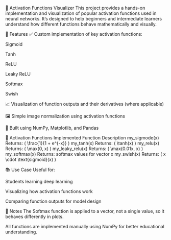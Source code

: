 🧠 Activation Functions Visualizer
This project provides a hands-on implementation and visualization of popular activation functions used in neural networks. It’s designed to help beginners and intermediate learners understand how different functions behave mathematically and visually.

📌 Features
✅ Custom implementation of key activation functions:

Sigmoid

Tanh

ReLU

Leaky ReLU

Softmax

Swish

📈 Visualization of function outputs and their derivatives (where applicable)

🖼️ Simple image normalization using activation functions

🧪 Built using NumPy, Matplotlib, and Pandas

🧩 Activation Functions Implemented
Function	Description
my_sigmode(x)	Returns: \( \frac{1}{1 + e^{-x}} \)
my_tanh(x)	Returns: \( \tanh(x) \)
my_relu(x)	Returns: \( \max(0, x) \)
my_leaky_relu(x)	Returns: \( \max(0.01x, x) \)
my_softmax(x)	Returns: softmax values for vector x
my_swish(x)	Returns: \( x \cdot \text{sigmoid}(x) \)

📚 Use Case
Useful for:

Students learning deep learning

Visualizing how activation functions work

Comparing function outputs for model design

📝 Notes
The Softmax function is applied to a vector, not a single value, so it behaves differently in plots.

All functions are implemented manually using NumPy for better educational understanding.


